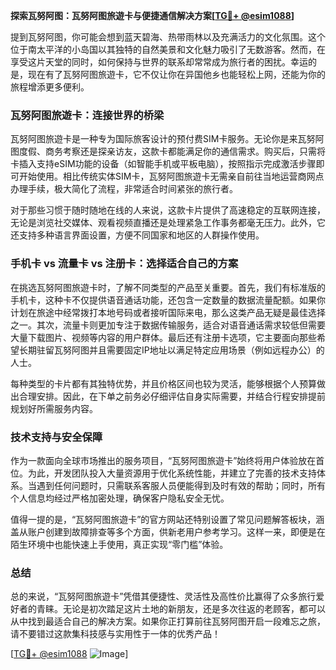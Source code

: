 **探索瓦努阿图：瓦努阿图旅遊卡与便捷通信解决方案[[TG💪+ @esim1088](https://t.me/s/esim1088)]**

提到瓦努阿图，你可能会想到蓝天碧海、热带雨林以及充满活力的文化氛围。这个位于南太平洋的小岛国以其独特的自然美景和文化魅力吸引了无数游客。然而，在享受这片天堂的同时，如何保持与世界的联系却常常成为旅行者的困扰。幸运的是，现在有了瓦努阿图旅遊卡，它不仅让你在异国他乡也能轻松上网，还能为你的旅程增添更多便利。

### 瓦努阿图旅遊卡：连接世界的桥梁

瓦努阿图旅遊卡是一种专为国际旅客设计的预付费SIM卡服务。无论你是来瓦努阿图度假、商务考察还是探亲访友，这款卡都能满足你的通信需求。购买后，只需将卡插入支持eSIM功能的设备（如智能手机或平板电脑），按照指示完成激活步骤即可开始使用。相比传统实体SIM卡，瓦努阿图旅遊卡无需亲自前往当地运营商网点办理手续，极大简化了流程，非常适合时间紧张的旅行者。

对于那些习惯于随时随地在线的人来说，这款卡片提供了高速稳定的互联网连接，无论是浏览社交媒体、观看视频直播还是处理紧急工作事务都毫无压力。此外，它还支持多种语言界面设置，方便不同国家和地区的人群操作使用。

### 手机卡 vs 流量卡 vs 注册卡：选择适合自己的方案

在挑选瓦努阿图旅遊卡时，了解不同类型的产品至关重要。首先，我们有标准版的手机卡，这种卡不仅提供语音通话功能，还包含一定数量的数据流量配额。如果你计划在旅途中经常拨打本地号码或者接听国际来电，那么这类产品无疑是最佳选择之一。其次，流量卡则更加专注于数据传输服务，适合对语音通话需求较低但需要大量下载图片、视频等内容的用户群体。最后还有注册卡选项，它主要面向那些希望长期驻留瓦努阿图并且需要固定IP地址以满足特定应用场景（例如远程办公）的人士。

每种类型的卡片都有其独特优势，并且价格区间也较为灵活，能够根据个人预算做出合理安排。因此，在下单之前务必仔细评估自身实际需要，并结合行程安排提前规划好所需服务内容。

### 技术支持与安全保障

作为一款面向全球市场推出的服务项目，“瓦努阿图旅遊卡”始终将用户体验放在首位。为此，开发团队投入大量资源用于优化系统性能，并建立了完善的技术支持体系。当遇到任何问题时，只需联系客服人员便能得到及时有效的帮助；同时，所有个人信息均经过严格加密处理，确保客户隐私安全无忧。

值得一提的是，“瓦努阿图旅遊卡”的官方网站还特别设置了常见问题解答板块，涵盖从账户创建到故障排查等多个方面，供新老用户参考学习。这样一来，即便是在陌生环境中也能快速上手使用，真正实现“零门槛”体验。

### 总结

总的来说，“瓦努阿图旅遊卡”凭借其便捷性、灵活性及高性价比赢得了众多旅行爱好者的青睐。无论是初次踏足这片土地的新朋友，还是多次往返的老顾客，都可以从中找到最适合自己的解决方案。如果你正打算前往瓦努阿图开启一段难忘之旅，请不要错过这款集科技感与实用性于一体的优秀产品！

[[TG💪+ @esim1088](https://t.me/s/esim1088) ![Image](https://i.postimg.cc/4NQfJmqS/Snipaste-2025-05-13-00-14-12.png)]